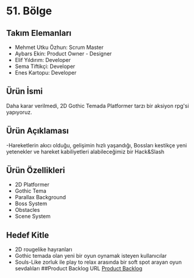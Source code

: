 # 51. Bölge
## Takım Elemanları
- Mehmet Utku Özhun: Scrum Master
- Aybars Ekin: Product Owner - Designer
- Elif Yıldırım: Developer
- Sema Tiftikçi: Developer
- Enes Kartopu: Developer

## Ürün İsmi
Daha karar verilmedi, 2D Gothic Temada Platformer tarzı bir aksiyon rpg'si yapıyoruz.

## Ürün Açıklaması
-Hareketlerin akıcı olduğu, gelişimin hızlı yaşandığı, Bossları kestikçe yeni yetenekler ve hareket kabiliyetleri alabileceğimiz bir Hack&Slash
## Ürün Özellikleri
- 2D Platformer
- Gothic Tema
- Parallax Background
- Boss System
- Obstacles
- Scene System

## Hedef Kitle
- 2D rougelike hayranları
- Gothic temada olan yeni bir oyun oynamak isteyen kullanıcılar
- Souls-Like zorluk ile play to relax arasında bir soft spot arayan oyun sevdalıları
##Product Backlog URL
[Product Backlog](https://docs.google.com/document/d/1UrcESPB9La-JwkMdKqNYIf6GAmoovU8lvx6j5YyTLcQ/edit?usp=sharing "Product Backlog")
